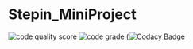 # Stepin_MiniProject
![code quality score](https://www.code-inspector.com/project/27734/score/svg)
![code grade](https://www.code-inspector.com/project/27734/status/svg)
([![Codacy Badge](https://app.codacy.com/project/badge/Grade/8f1fc4f9d43b4768871f9ee0ff75db3b)](https://www.codacy.com/gh/Dinesh110399/Stepin_MiniProject/dashboard?utm_source=github.com&amp;utm_medium=referral&amp;utm_content=Dinesh110399/Stepin_MiniProject&amp;utm_campaign=Badge_Grade)
